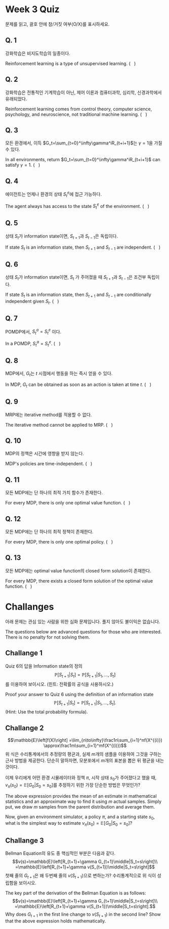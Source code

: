 # Week 3 Quiz
문제를 읽고, 괄호 안에 참/거짓 여부(O/X)를 표시하세요.
## Q. 1
강화학습은 비지도학습의 일종이다.

Reinforcement learning is a type of unsupervised learning.  (&nbsp;&nbsp;&nbsp;)
## Q. 2
강화학습은 전통적인 기계학습이 아닌, 제어 이론과 컴퓨터과학, 심리학, 신경과학에서 유래되었다.

Reinforcement learning comes from control theory, computer science, psychology, and neuroscience, not traditional machine learning. (&nbsp;&nbsp;&nbsp;)
## Q. 3
모든 환경에서, 이득 $G_t=\sum_{t=0}^\infty\gamma^iR_{t+i+1}$는 $\gamma=1$을 가질 수 있다.

In all environments, return $G_t=\sum_{t=0}^\infty\gamma^iR_{t+i+1}$ can satisfy $\gamma=1$. (&nbsp;&nbsp;&nbsp;)
## Q. 4
에이전트는 언제나 환경의 상태 $S_t^e$에 접근 가능하다.

The agent always has access to the state $S_t^e$ of the environment. (&nbsp;&nbsp;&nbsp;)
## Q. 5
상태 $S_t$가 information state이면, $S_{t+1}$과 $S_{t-1}$은 독립이다.

If state $S_t$ is an information state, then $S_{t+1}$ and $S_{t-1}$ are independent. (&nbsp;&nbsp;&nbsp;)
## Q. 6
상태 $S_t$가 information state이면, $S_{t}$ 가 주어졌을 때 $S_{t+1}$과 $S_{t-1}$은 조건부 독립이다.

If state $S_t$ is an information state, then $S_{t+1}$ and $S_{t-1}$ are conditionally independent given $S_{t}$. (&nbsp;&nbsp;&nbsp;)
## Q. 7
POMDP에서, $S_t^a = S_t^e$ 이다.

In a POMDP, $S_t^a = S_t^e$. (&nbsp;&nbsp;&nbsp;)
## Q. 8
MDP에서, $G_t$는 $t$ 시점에서 행동을 하는 즉시 얻을 수 있다.

In MDP, $G_t$ can be obtained as soon as an action is taken at time $t$. (&nbsp;&nbsp;&nbsp;)
## Q. 9
MRP에는 iterative method를 적용할 수 없다.

The iterative method cannot be applied to MRP. (&nbsp;&nbsp;&nbsp;)
## Q. 10
MDP의 정책은 시간에 영향을 받지 않는다.

MDP's policies are time-independent. (&nbsp;&nbsp;&nbsp;)
## Q. 11
모든 MDP에는 단 하나의 최적 가치 함수가 존재한다.

For every MDP, there is only one optimal value function. (&nbsp;&nbsp;&nbsp;)
## Q. 12
모든 MDP에는 단 하나의 최적 정책이 존재한다.

For every MDP, there is only one optimal policy. (&nbsp;&nbsp;&nbsp;)
## Q. 13
모든 MDP에는 optimal value function의 closed form solution이 존재한다.

For every MDP, there exists a closed form solution of the optimal value function. (&nbsp;&nbsp;&nbsp;)

# Challanges
아래 문제는 관심 있는 사람을 위한 심화 문제입니다. 풀지 않아도 불이익은 없습니다.

The questions below are advanced questions for those who are interested. There is no penalty for not solving them.
## Challange 1
Quiz 6의 답을 Information state의 정의
$$\mathbb{P}[S_{t+1}|S_t]=\mathbb{P}[S_{t+1}|S_1,\ldots,S_t]$$
를 이용하여 보이시오. (힌트: 전확률의 공식을 사용하시오.)

Proof your answer to Quiz 6 using the definition of an information state
$$\mathbb{P}[S_{t+1}|S_t]=\mathbb{P}[S_{t+1}|S_1,\ldots,S_t].$$
(Hint: Use the total probability formula).
## Challange 2
$$\mathbb{E}\left[f(X)\right]
=\lim_{n\to\infty}\frac1n\sum_{i=1}^nf(X^{(i)})
\approx\frac1m\sum_{i=1}^mf(X^{(i)})$$
위 식은 수리통계에서의 추정량의 평균과, 실제 $m$개의 샘플을 이용하여 그것을 구하는 근사 방법을 제공한다. 단순히 말하자면, 모분포에서 $m$개의 표본을 뽑은 뒤 평균을 내는 것이다.

이제 우리에게 어떤 환경 시뮬레이터와 정책 $\pi$, 시작 상태 $s_0$가 주어졌다고 했을 때, $v_\pi(s_0)=\mathbb{E}[G_0|S_0=s_0]$를 추정하기 위한 가장 단순한 방법은 무엇인가?

The above expression provides the mean of an estimate in mathematical statistics and an approximate way to find it using $m$ actual samples. Simply put, we draw $m$ samples from the parent distribution and average them.

Now, given an environment simulator, a policy $\pi$, and a starting state $s_0$, what is the simplest way to estimate $v_\pi(s_0)=\mathbb{E}[G_0|S_0=s_0]$?
## Challange 3
Bellman Equation의 유도 중 핵심적인 부분은 다음과 같다.
$$v(s)=\mathbb{E}\left[R_{t+1}+\gamma G_{t+1}\middle|S_t=s\right]\\
=\mathbb{E}\left[R_{t+1}+\gamma v(S_{t+1})\middle|S_t=s\right]$$
첫째 줄의 $G_{t+1}$은 왜 두번째 줄의 $v(S_{t+1})$으로 변하는가? 수리통계적으로 위 식이 성립함을 보이시오.

The key part of the derivation of the Bellman Equation is as follows:
$$v(s)=\mathbb{E}\left[R_{t+1}+\gamma G_{t+1}\middle|S_t=s\right]\\
=\mathbb{E}\left[R_{t+1}+\gamma v(S_{t+1})\middle|S_t=s\right].$$
Why does $G_{t+1}$ in the first line change to $v(S_{t+1})$ in the second line? Show that the above expression holds mathematically.